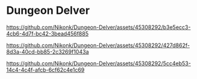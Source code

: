 # Dungeon Delver
 

https://github.com/Nikonk/Dungeon-Delver/assets/45308292/b3e5ecc3-4cb6-4d7f-bc42-3bead456f885

https://github.com/Nikonk/Dungeon-Delver/assets/45308292/427d862f-8d3a-40cd-bb85-2c3269f1043a

https://github.com/Nikonk/Dungeon-Delver/assets/45308292/5cc4eb53-14c4-4c4f-afcb-6cf62c4e1c69







